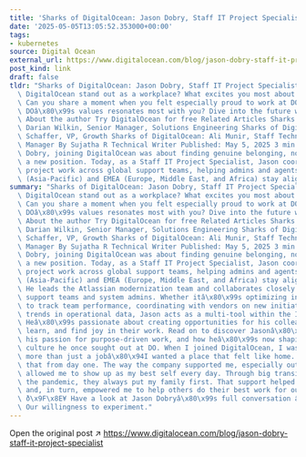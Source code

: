 ```yaml
---
title: 'Sharks of DigitalOcean: Jason Dobry, Staff IT Project Specialist'
date: '2025-05-05T13:05:52.353000+00:00'
tags:
- kubernetes
source: Digital Ocean
external_url: https://www.digitalocean.com/blog/jason-dobry-staff-it-project-specialist
post_kind: link
draft: false
tldr: "Sharks of DigitalOcean: Jason Dobry, Staff IT Project Specialist What makes\
  \ DigitalOcean stand out as a workplace? What excites you most about DigitalOcean?\
  \ Can you share a moment when you felt especially proud to work at DO? Which of\
  \ DOâ\x80\x99s values resonates most with you? Dive into the future with DigitalOcean\
  \ About the author Try DigitalOcean for free Related Articles Sharks of DigitalOcean:\
  \ Darian Wilkin, Senior Manager, Solutions Engineering Sharks of DigitalOcean: Laura\
  \ Schaffer, VP, Growth Sharks of DigitalOcean: Ali Munir, Staff Technical Account\
  \ Manager By Sujatha R Technical Writer Published: May 5, 2025 3 min read For Jason\
  \ Dobry, joining DigitalOcean was about finding genuine belonging, not just accepting\
  \ a new position. Today, as a Staff IT Project Specialist, Jason coordinates IT\
  \ project work across global support teams, helping admins and agents across APAC\
  \ (Asia-Pacific) and EMEA (Europe, Middle East, and Africa) stay aligned and effective."
summary: "Sharks of DigitalOcean: Jason Dobry, Staff IT Project Specialist What makes\
  \ DigitalOcean stand out as a workplace? What excites you most about DigitalOcean?\
  \ Can you share a moment when you felt especially proud to work at DO? Which of\
  \ DOâ\x80\x99s values resonates most with you? Dive into the future with DigitalOcean\
  \ About the author Try DigitalOcean for free Related Articles Sharks of DigitalOcean:\
  \ Darian Wilkin, Senior Manager, Solutions Engineering Sharks of DigitalOcean: Laura\
  \ Schaffer, VP, Growth Sharks of DigitalOcean: Ali Munir, Staff Technical Account\
  \ Manager By Sujatha R Technical Writer Published: May 5, 2025 3 min read For Jason\
  \ Dobry, joining DigitalOcean was about finding genuine belonging, not just accepting\
  \ a new position. Today, as a Staff IT Project Specialist, Jason coordinates IT\
  \ project work across global support teams, helping admins and agents across APAC\
  \ (Asia-Pacific) and EMEA (Europe, Middle East, and Africa) stay aligned and effective.\
  \ He leads the Atlassian modernization team and collaborates closely with the IT\
  \ support teams and system admins. Whether itâ\x80\x99s optimizing internal dashboards\
  \ to track team performance, coordinating with vendors on new initiatives, or uncovering\
  \ trends in operational data, Jason acts as a multi-tool within the IT organization.\
  \ Heâ\x80\x99s passionate about creating opportunities for his colleagues to grow,\
  \ learn, and find joy in their work. Read on to discover Jasonâ\x80\x99s journey,\
  \ his passion for purpose-driven work, and how heâ\x80\x99s now shaping the very\
  \ culture he once sought out at DO. When I joined DigitalOcean, I was looking for\
  \ more than just a jobâ\x80\x94I wanted a place that felt like home. DO gave me\
  \ that from day one. The way the company supported me, especially outside of work,\
  \ allowed me to show up as my best self every day. Through big transitions like\
  \ the pandemic, they always put my family first. That support helped me stay grounded\
  \ and, in turn, empowered me to help others do their best work for our customers.\
  \ ð\x9F\x8E¥ Have a look at Jason Dobryâ\x80\x99s full conversation â¬\x87ï¸\x8F\
  \ Our willingness to experiment."
---
```

Open the original post ↗ https://www.digitalocean.com/blog/jason-dobry-staff-it-project-specialist
